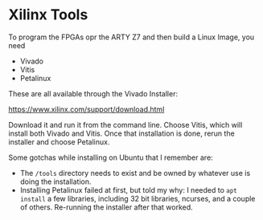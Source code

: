 Xilinx Tools
===

To program the FPGAs opr the ARTY Z7 and then build a Linux Image, you need
- Vivado
- Vitis
- Petalinux

These are all available through the Vivado Installer:

  https://www.xilinx.com/support/download.html

Download it and run it from the command line. Choose Vitis, which will install both Vivado and Vitis. Once that installation is done, rerun the installer and choose Petalinux. 

Some gotchas while installing on Ubuntu that I remember are:
- The `/tools` directory needs to exist and be owned by whatever use is doing the installation.
- Installing Petalinux failed at first, but told my why: I needed to `apt install` a few libraries, including 32 bit libraries, ncurses, and a couple of others. Re-running the installer after that worked. 